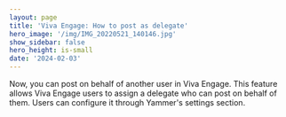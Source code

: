 ```yaml
---
layout: page
title: 'Viva Engage: How to post as delegate'
hero_image: '/img/IMG_20220521_140146.jpg'
show_sidebar: false
hero_height: is-small
date: '2024-02-03'
---
```


Now, you can post on behalf of another user in Viva Engage. This feature allows Viva Engage users to assign a delegate who can post on behalf of them. Users can configure it through Yammer's settings section.



